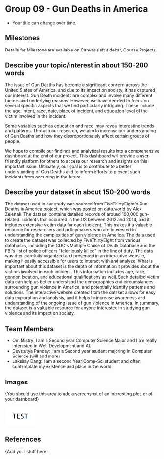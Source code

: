 # Group 09 - Gun Deaths in America

- Your title can change over time.

## Milestones

Details for Milestone are available on Canvas (left sidebar, Course Project).

## Describe your topic/interest in about 150-200 words
The issue of Gun Deaths has become a significant concern across the United States of America, and due to its impact on society, it has captured our interest. Gun Death incidents are complex and involve many different factors and underlying reasons. However, we have decided to focus on several specific aspects that we find particularly intriguing. These include the age, intent, race, date, place of incident, and education level of the victim involved in the incident.

Some variables such as education and race, may reveal interesting trends and patterns. Through our research, we aim to increase our understanding of Gun Deaths and how they disproportionately affect certain groups of people.

We hope to compile our findings and analytical results into a comprehensive dashboard at the end of our project. This dashboard will provide a user-friendly platform for others to access our research and insights on this important issue. Ultimately, our goal is to contribute to a better understanding of Gun Deaths and to inform efforts to prevent such incidents from occurring in the future.

## Describe your dataset in about 150-200 words
The dataset used in our study was sourced from FiveThirtyEight's Gun Deaths in America project, which was posted on data.world by Alex Zelenak. The dataset contains detailed records of around 100,000 gun-related incidents that occurred in the US between 2012 and 2014, and it includes extensive victim data for each incident. This makes it a valuable resource for researchers and policymakers who are interested in understanding the complexities of gun violence in America.
The data used to create the dataset was collected by FiveThirtyEight from various databases, including the CDC's Multiple Cause of Death Database and the FBI's list of police officers "feloniously killed" in the line of duty. The data was then carefully organized and presented in an interactive website, making it easily accessible for users to interact with and analyze.
What is important about this dataset is the depth of information it provides about the victims involved in each incident. This information includes age, race, gender, location, and educational qualifications as well. Such detailed victim data can help us better understand the demographics and circumstances surrounding gun violence in America, and potentially identify patterns and solutions.
The interactive website created from the dataset allows for easy data exploration and analysis, and it helps to increase awareness and understanding of the ongoing issue of gun violence in America. In summary, the dataset is a valuable resource for anyone interested in studying gun violence and its impact on society.

## Team Members

- Om Mistry: I am a Second year Computer Science Major and I am really  interested in Web Development and AI.
- Devstutya Pandey: I am a Second year student majoring in Computer Science (will add more)
- Lakshay Dang: I am a second Year Comp-Sci student and often contemplate my existence and place in the world.

## Images

{You should use this area to add a screenshot of an interesting plot, or of your dashboard}

<img src ="images/test.png" width="100px">

## References

{Add your stuff here}



